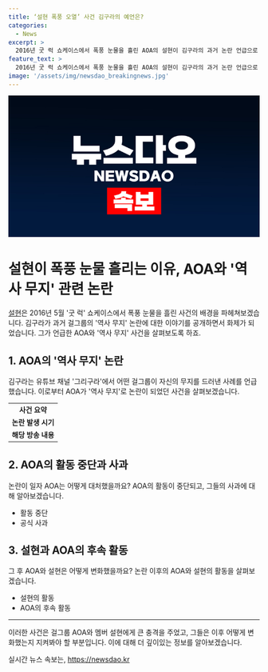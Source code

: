 ```yaml
---
title: ‘설현 폭풍 오열’ 사건 김구라의 예언은?
categories:
  - News
excerpt: >
  2016년 굿 럭 쇼케이스에서 폭풍 눈물을 흘린 AOA의 설현이 김구라의 과거 논란 언급으로 다시 화제에 올랐다. 김구라는 자신의 유튜브 채널에서 유명한 그룹이 역사와 관련된 무지를 드러낸 이야기를 털어놨는데, 이는 AOA 견해로 해석됐다. 설현과 지민은 역사 인물 퀴즈에서 답을 못 맞히고 논란이 된 적이 있는데, 그로 인해 AOA는 역사 의식 관련 비판을 받았었다. 이에 설현은 쇼케이스에서 사과의 말을 전했지만 여전히 논란이 상당한 상황이다.
feature_text: >
  2016년 굿 럭 쇼케이스에서 폭풍 눈물을 흘린 AOA의 설현이 김구라의 과거 논란 언급으로 다시 화제에 올랐다. 김구라는 자신의 유튜브 채널에서 유명한 그룹이 역사와 관련된 무지를 드러낸 이야기를 털어놨는데, 이는 AOA 견해로 해석됐다. 설현과 지민은 역사 인물 퀴즈에서 답을 못 맞히고 논란이 된 적이 있는데, 그로 인해 AOA는 역사 의식 관련 비판을 받았었다. 이에 설현은 쇼케이스에서 사과의 말을 전했지만 여전히 논란이 상당한 상황이다.
image: '/assets/img/newsdao_breakingnews.jpg'
---
```


<p><img src="/assets/img/newsdao_breakingnews.jpg" alt="firstkoreanews 속보" /></p>

<h1>설현이 폭풍 눈물 흘리는 이유, AOA와 '역사 무지' 관련 논란</h1>

<p data-ke-size="size16"><a href="https://ko.wikipedia.org/wiki/%EC%84%A4%ED%98%84">설현</a>은 2016년 5월 '굿 럭' 쇼케이스에서 폭풍 눈물을 흘린 사건의 배경을 파헤쳐보겠습니다. 김구라가 과거 걸그룹의 '역사 무지' 논란에 대한 이야기를 공개하면서 화제가 되었습니다. 그가 언급한 AOA와 '역사 무지' 사건을 살펴보도록 하죠.</p>

<h2 data-ke-size="size26">1. AOA의 '역사 무지' 논란</h2>

<p data-ke-size="size16">김구라는 유튜브 채널 '그리구라'에서 어떤 걸그룹이 자신의 무지를 드러낸 사례를 언급했습니다. 이로부터 AOA가 '역사 무지'로 논란이 되었던 사건을 살펴보겠습니다. </p>

<table>
    <tr>
        <td style="text-align: center; height: 17px;"><b>사건 요약</b></td>
    </tr>
    <tr>
        <td style="text-align: center; height: 17px;"><b>논란 발생 시기</b></td>
    </tr>
    <tr>
        <td style="text-align: center; height: 17px;"><b>해당 방송 내용</b></td>
    </tr>
</table>

<h2 data-ke-size="size26">2. AOA의 활동 중단과 사과</h2>

<p data-ke-size="size16">논란이 일자 AOA는 어떻게 대처했을까요? AOA의 활동이 중단되고, 그들의 사과에 대해 알아보겠습니다.</p>

<ul>
    <li>활동 중단</li>
    <li>공식 사과</li>
</ul>

<h2 data-ke-size="size26">3. 설현과 AOA의 후속 활동</h2>

<p data-ke-size="size16">그 후 AOA와 설현은 어떻게 변화했을까요? 논란 이후의 AOA와 설현의 활동을 살펴보겠습니다.</p>

<ul>
    <li>설현의 활동</li>
    <li>AOA의 후속 활동</li>
</ul>

<hr>

<p data-ke-size="size16">이러한 사건은 걸그룹 AOA와 멤버 설현에게 큰 충격을 주었고, 그들은 이후 어떻게 변화했는지 지켜봐야 할 부분입니다. 이에 대해 더 깊이있는 정보를 알아보겠습니다.</p>
실시간 뉴스 속보는, <a href="https://newsdao.kr" rel="dofollow">https://newsdao.kr</a>


